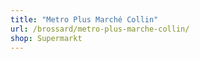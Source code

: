 ```yaml
---
title: "Metro Plus Marché Collin"
url: /brossard/metro-plus-marche-collin/
shop: Supermarkt
---
```

